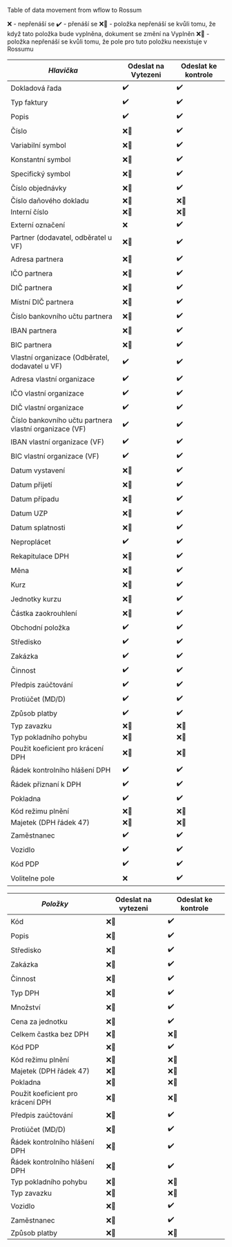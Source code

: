 
Table of data movement from wflow to Rossum

❌ - nepřenáší se
✔️ - přenáší se
❌📄 - položka nepřenáší se kvůli tomu, že když tato položka bude vyplněna, dokument se změní na Vyplněn
❌🚫 - položka nepřenáší se kvůli tomu, že pole pro tuto položku neexistuje v Rossumu

|_**Hlavička**_|Odeslat na Vytezeni|Odeslat ke kontrole|
|---|---|---|
|Dokladová řada|✔️|✔️|
|Typ faktury|✔️|✔️|
|Popis|✔️|✔️|
|Číslo|❌📄|✔️|
|Variabilní symbol|❌📄|✔️|
|Konstantní symbol|❌📄|✔️|
|Specifický symbol|❌📄|✔️|
|Číslo objednávky|❌📄|✔️|
|Číslo daňového dokladu|❌🚫|❌🚫|
|Interní číslo|❌🚫|❌🚫|
|Externí označení|❌|✔️|
|Partner (dodavatel, odběratel u VF)|❌📄|✔️|
|Adresa partnera|❌📄|✔️|
|IČO partnera|❌📄|✔️|
|DIČ partnera|❌📄|✔️|
|Místní DIČ partnera|❌📄|✔️|
|Číslo bankovního učtu partnera|❌📄|✔️|
|IBAN partnera|❌📄|✔️|
|BIC partnera|❌📄|✔️|
|Vlastní organizace (Odběratel, dodavatel u VF)|✔️|✔️|
|Adresa vlastní organizace|✔️|✔️|
|IČO vlastní organizace|✔️|✔️|
|DIČ vlastní organizace|✔️|✔️|
|Číslo bankovního učtu partnera vlastní organizace (VF)|✔️|✔️|
|IBAN vlastní organizace (VF)|✔️|✔️|
|BIC vlastní organizace (VF)|✔️|✔️|
|Datum vystavení|❌📄|✔️|
|Datum přijetí|❌📄|✔️|
|Datum případu|❌📄|✔️|
|Datum UZP|❌📄|✔️|
|Datum splatnosti|❌📄|✔️|
|Neproplácet|✔️|✔️|
|Rekapitulace DPH|❌📄|✔️|
|Měna|❌📄|✔️|
|Kurz|❌📄|✔️|
|Jednotky kurzu|❌📄|✔️|
|Částka zaokrouhlení|❌📄|✔️|
|Obchodní položka|✔️|✔️|
|Středisko|✔️|✔️|
|Zakázka|✔️|✔️|
|Činnost|✔️|✔️|
|Předpis zaúčtování|✔️|✔️|
|Protiúčet (MD/D)|✔️|✔️|
|Způsob platby|✔️|✔️|
|Typ zavazku|❌🚫|❌🚫|
|Typ pokladního pohybu|❌🚫|❌🚫|
|Použit koeficient pro krácení DPH|❌🚫|❌🚫|
|Řádek kontrolního hlášení DPH|✔️|✔️|
|Řádek přiznaní k DPH|✔️|✔️|
|Pokladna|✔️|✔️|
|Kód režimu plnění|❌🚫|❌🚫|
|Majetek (DPH řádek 47)|❌🚫|❌🚫|
|Zaměstnanec|✔️|✔️|
|Vozidlo|✔️|✔️|
|Kód PDP|✔️|✔️|
|Volitelne pole|❌|✔️|

|_**Položky**_|Odeslat na vytezeni|Odeslat ke kontrole|
|---|---|---|
|Kód|❌📄|✔️|
|Popis|❌📄|✔️|
|Středisko|❌📄|✔️|
|Zakázka|❌📄|✔️|
|Činnost|❌📄|✔️|
|Typ DPH|❌📄|✔️|
|Množství|❌📄|✔️|
|Cena za jednotku|❌📄|✔️|
|Celkem častka bez DPH|❌🚫|❌🚫|
|Kód PDP|❌📄|✔️|
|Kód režimu plnění|❌🚫|❌🚫|
|Majetek (DPH řádek 47)|❌🚫|❌🚫|
|Pokladna|❌🚫|❌🚫|
|Použit koeficient pro krácení DPH|❌🚫|❌🚫|
|Předpis zaúčtování|❌📄|✔️|
|Protiúčet (MD/D)|❌📄|✔️|
|Řádek kontrolního hlášení DPH|❌📄|✔️|
|Řádek kontrolního hlášení DPH|❌📄|✔️|
|Typ pokladního pohybu|❌🚫|❌🚫|
|Typ zavazku|❌🚫|❌🚫|
|Vozidlo|❌📄|✔️|
|Zaměstnanec|❌📄|✔️|
|Způsob platby|❌🚫|❌🚫|
